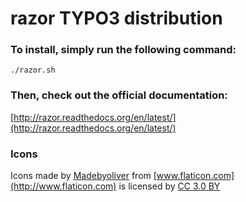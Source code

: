 # razor TYPO3 distribution

### To install, simply run the following command:

```
./razor.sh
```

### Then, check out the official documentation:

[http://razor.readthedocs.org/en/latest/](http://razor.readthedocs.org/en/latest/)

### Icons

Icons made by [Madebyoliver](http://www.flaticon.com/authors/madebyoliver) from [www.flaticon.com](http://www.flaticon.com) is licensed by [CC 3.0 BY](http://creativecommons.org/licenses/by/3.0/)
